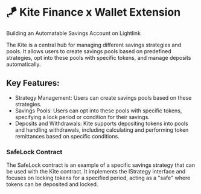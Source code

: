 # 🪁 Kite Finance x Wallet Extension

Building an Automatable Savings Account on Lightlink

The Kite is a central hub for managing different savings strategies and pools. It allows users to create savings pools based on predefined strategies, opt into these pools with specific tokens, and manage deposits automatically.

## Key Features:
- Strategy Management: Users can create savings pools based on these strategies.
- Savings Pools: Users can opt into these pools with specific tokens, specifying a lock period or condition for their savings.
- Deposits and Withdrawals: Kite supports depositing tokens into pools and handling withdrawals, including calculating and performing token remittances based on specific conditions.

###  SafeLock Contract

The SafeLock contract is an example of a specific savings strategy that can be used with the Kite contract. It implements the IStrategy interface and focuses on locking tokens for a specified period, acting as a "safe" where tokens can be deposited and locked.

